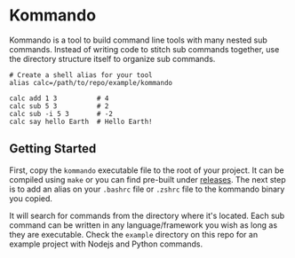 # Kommando

Kommando is a tool to build command line tools with many nested sub commands. Instead of writing code to stitch sub commands together, use the directory structure itself to organize sub commands.

```shell
# Create a shell alias for your tool
alias calc=/path/to/repo/example/kommando

calc add 1 3          # 4
calc sub 5 3          # 2
calc sub -i 5 3       # -2
calc say hello Earth  # Hello Earth!
```

## Getting Started

First, copy the `kommando` executable file to the root of your project. It can be compiled using `make` or you can find pre-built under [releases](https://github.com/thani-sh/kommando/releases). The next step is to add an alias on your `.bashrc` file or `.zshrc` file to the kommando binary you copied.

It will search for commands from the directory where it's located. Each sub command can be written in any language/framework you wish as long as they are executable. Check the `example` directory on this repo for an example project with Nodejs and Python commands.
